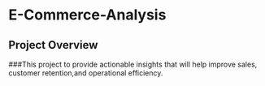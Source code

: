 # E-Commerce-Analysis
## Project Overview
###This project to provide actionable insights that will help improve sales, customer retention,and operational efficiency. 

